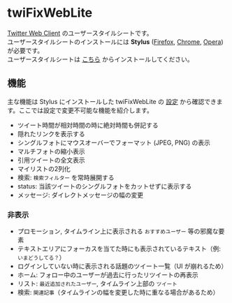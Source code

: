# twiFixWebLite
[Twitter Web Client](https://twitter.com/) のユーザースタイルシートです。  
ユーザースタイルシートのインストールには **Stylus** ([Firefox](https://addons.mozilla.org/ja/firefox/addon/styl-us/), [Chrome](https://chrome.google.com/webstore/detail/stylus/clngdbkpkpeebahjckkjfobafhncgmne), [Opera](https://addons.opera.com/ja/extensions/details/stylus/)) が必要です。  
ユーザースタイルシートは [こちら](https://raw.githubusercontent.com/AviSynthPlus/twiFixWebLite/master/twiFixWebLite.user.css) からインストールしてください。

## 機能
主な機能は Stylus にインストールした twiFixWebLite の [設定](https://i.imgur.com/CaH4veD.png) から確認できます。ここでは設定で変更不可能な機能を紹介します。

* ツイート時間が相対時間の時に絶対時間も併記する
* 隠れたリンクを表示する
* シングルフォトにマウスオーバーでフォーマット (JPEG, PNG) の表示
* マルチフォトの縮小表示
* 引用ツイートの全文表示
* マイリストの2列化
* 検索: `検索フィルター` を常時展開する
* status: 当該ツイートのシングルフォトをカットせずに表示する
* メッセージ: ダイレクトメッセージの幅の変更

### 非表示
* プロモーション, タイムライン上に表示される `おすすめユーザー` 等の邪魔な要素
* テキストエリアにフォーカスを当てた時にも表示されているテキスト（例: `いまどうしてる？`）
* ログインしていない時に表示される話題のツイート一覧（UI が崩れるため）
* ホーム: フォロー中のユーザーが過去に行ったリツイートの再表示
* リスト: `最近追加されたユーザー`, タイムライン上部の `ツイート`
* 検索: `関連記事`（タイムラインの幅を変更した時に重なる場合があるため）